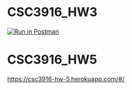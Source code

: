 # CSC3916_HW3

[![Run in Postman](https://run.pstmn.io/button.svg)](https://god.postman.co/run-collection/d6f96788be08532e9281?action=collection%2Fimport&env%5BHomework2_Tran%5D=W3sia2V5IjoidG9rZW4iLCJ2YWx1ZSI6IiIsImVuYWJsZWQiOnRydWV9XQ==)

# CSC3916_HW5
https://csc3916-hw-5.herokuapp.com/#/
